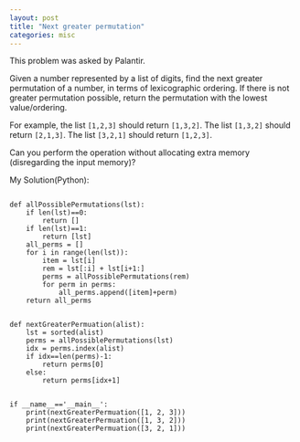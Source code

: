 ```yaml
---
layout: post
title: "Next greater permutation"
categories: misc
---
```


This problem was asked by Palantir.

Given a number represented by a list of digits, find the next greater permutation of a number, in terms of lexicographic ordering. If there is not greater permutation possible, return the permutation with the lowest value/ordering.

For example, the list `[1,2,3]` should return `[1,3,2]`. The list `[1,3,2]` should return `[2,1,3]`. The list `[3,2,1]` should return `[1,2,3]`.

Can you perform the operation without allocating extra memory (disregarding the input memory)?


My Solution(Python):
```

def allPossiblePermutations(lst):
    if len(lst)==0:
        return []
    if len(lst)==1:
        return [lst]
    all_perms = []
    for i in range(len(lst)):
        item = lst[i]
        rem = lst[:i] + lst[i+1:]
        perms = allPossiblePermutations(rem)
        for perm in perms:
            all_perms.append([item]+perm)
    return all_perms


def nextGreaterPermuation(alist):
    lst = sorted(alist)
    perms = allPossiblePermutations(lst)
    idx = perms.index(alist)
    if idx==len(perms)-1:
        return perms[0]
    else:
        return perms[idx+1]


if __name__=='__main__':
    print(nextGreaterPermuation([1, 2, 3]))
    print(nextGreaterPermuation([1, 3, 2]))
    print(nextGreaterPermuation([3, 2, 1]))
```
